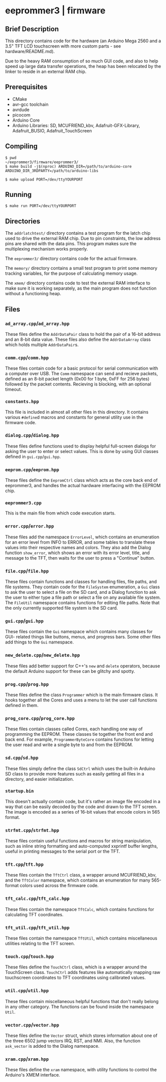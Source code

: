 # eeprommer3 | firmware

## Brief Description

This directory contains code for the hardware (an Arduino Mega 2560 and a 3.5"
TFT LCD touchscreen with more custom parts - see hardware/README.md).

Due to the heavy RAM consumption of so much GUI code, and also to help speed up
large data transfer operations, the heap has been relocated by the linker to reside
in an external RAM chip.

## Prerequisites

- CMake
- avr-gcc toolchain
- avrdude
- picocom
- Arduino Core
- Arduino Libraries: SD, MCUFRIEND_kbv, Adafruit-GFX-Library, Adafruit_BUSIO, Adafruit_TouchScreen

## Compiling

```shell
$ pwd
~/eeprommer3/firmware/eeprommer3/
$ make build -j$(nproc) ARDUINO_DIR=/path/to/arduino-core ARDUINO_DIR_3RDPARTY=/path/to/arduino-libs
```
```shell
$ make upload PORT=/dev/ttyYOURPORT
```

## Running

```shell
$ make run PORT=/dev/ttyYOURPORT
```

## Directories

The `addrlatchtest/` directory contains a test program for the latch chip
used to drive the external RAM chip. Due to pin constraints, the low address
pins are shared with the data pins. This program makes sure the multiplexing
mechanism works properly.

The `eeprommer3/` directory contains code for the actual firmware.

The `memory/` directory contains a small test program to print some memory
tracking variables, for the purpose of calculating memory usage.

The `xmem/` directory contains code to test the external RAM interface to
make sure it is working separately, as the main program does not function
without a functioning heap.

## Files

### `ad_array.cpp`/`ad_array.hpp`

These files define the `AddrDataPair` class to hold the pair of a 16-bit
address and an 8-bit data value. These files also define the `AddrDataArray`
class which holds multiple `AddrDataPair`s.

### `comm.cpp`/`comm.hpp`

These files contain code for a basic protocol for serial communication with
a computer over USB. The `Comm` namespace can send and recieve packets, defined
as an 8-bit packet length (0x00 for 1 byte, 0xFF for 256 bytes) followed by the
packet contents. Recieving is blocking, with an optional timeout.

### `constants.hpp`

This file is included in almost all other files in this directory. It
contains various `#define`d macros and constants for general utility use in
the firmware code.

### `dialog.cpp`/`dialog.hpp`

These files define functions used to display helpful full-screen dialogs for
asking the user to enter or select values. This is done by using GUI classes
defined in `gui.cpp`/`gui.hpp`.

### `eeprom.cpp`/`eeprom.hpp`

These files define the `EepromCtrl` class which acts as the core back end of
eeprommer3, and handles the actual hardware interfacing with the EEPROM chip.

### `eeprommer3.cpp`

This is the main file from which code execution starts.

### `error.cpp`/`error.hpp`

These files add the namespace `ErrorLevel`, which contains an enumeration for
an error level from INFO to ERROR, and some tables to translate these values
into their respective names and colors. They also add the Dialog function
`show_error`, which shows an error with its error level, title, and message to
the TFT, then waits for the user to press a "Continue" button.

### `file.cpp`/`file.hpp`

These files contain functions and classes for handling files, file paths, and
file systems. They contain code for the `FileSystem` enumeration, a `Gui` class
to ask the user to select a file on the SD card, and a Dialog function to ask
the user to either type a file path or select a file on any available file
system. The `FileUtil` namespace contains functions for editing file paths.
Note that the only currently supported file system is the SD card.

### `gui.cpp`/`gui.hpp`

These files contain the `Gui` namespace which contains many classes for GUI-
related things like buttons, menus, and progress bars. Some other files add
things to the `Gui` namespace.

### `new_delete.cpp`/`new_delete.hpp`

These files add better support for C++'s `new` and `delete` operators, because
the default Arduino support for these can be glitchy and spotty.

### `prog.cpp`/`prog.hpp`

These files define the class `Programmer` which is the main firmware class. It
hooks together all the Cores and uses a menu to let the user call functions
defined in them.

### `prog_core.cpp`/`prog_core.hpp`

These files contain classes called Cores, each handling one way of programming
the EEPROM. These classes tie together the front end and back end. For example,
`ProgrammerByteCore` contains functions for letting the user read and write a
single byte to and from the EEPROM.

### `sd.cpp`/`sd.hpp`

These files simply define the class `SdCtrl` which uses the built-in Arduino SD
class to provide more features such as easily getting all files in a directory,
and easier initialization.

### `startup.bin`

This doesn't actually contain code, but it's rather an image file encoded in a
way that can be easily decoded by the code and drawn to the TFT screen. The
image is encoded as a series of 16-bit values that encode colors in 565 format.

### `strfmt.cpp`/`strfmt.hpp`

These files contain useful functions and macros for string manipulation, such as
inline string formatting and auto-computed xxprintf buffer lengths, useful in
printing messages to the serial port or the TFT.

### `tft.cpp`/`tft.hpp`

These files contain the `TftCtrl` class, a wrapper around MCUFRIEND\_kbv, and
the `TftColor` namespace, which contains an enumeration for many 565-format
colors used across the firmware code.

### `tft_calc.cpp`/`tft_calc.hpp`

These files contain the namespace `TftCalc`, which contains functions for
calculating TFT coordinates.

### `tft_util.cpp`/`tft_util.hpp`

These files contain the namespace `TftUtil`, which contains miscellaneous
utilities relating to the TFT screen.

### `touch.cpp`/`touch.hpp`

These files define the `TouchCtrl` class, which is a wrapper around the
TouchScreen class. `TouchCtrl` adds features like automatically mapping raw
touchscreen coordinates to TFT coordinates using calibrated values.

### `util.cpp`/`util.hpp`

These files contain miscellaneous helpful functions that don't really belong in
any other category. The functions can be found inside the namespace `Util`.

### `vector.cpp`/`vector.hpp`

These files define the `Vector` struct, which stores information about one of
the three 6502 jump vectors IRQ, RST, and NMI. Also, the function `ask_vector`
is added to the Dialog namespace.

### `xram.cpp`/`xram.hpp`

These files define the `xram` namespace, with utility functions to control the
Arduino's XMEM interface.
